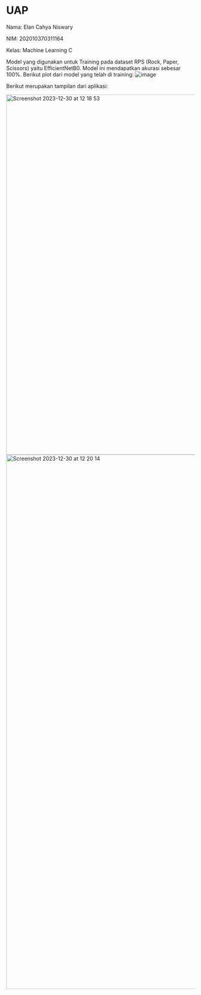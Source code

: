# UAP

Nama: Elan Cahya Niswary

NIM: 202010370311164

Kelas: Machine Learning C

Model yang digunakan untuk Training pada dataset RPS (Rock, Paper, Scissors) yaitu EfficientNetB0. Model ini mendapatkan akurasi sebesar 100%.
Berikut plot dari model yang telah di training:
![image](https://github.com/elanniswary/UAP/assets/102467453/d179e3d2-16e3-4b72-badd-44c44e83dd84)




Berikut merupakan tampilan dari aplikasi:

<img width="963" alt="Screenshot 2023-12-30 at 12 18 53" src="https://github.com/elanniswary/UAP/assets/102467453/dc5d09d8-0dfe-40d1-804a-44700dce4d2c">


<img width="1429" alt="Screenshot 2023-12-30 at 12 20 14" src="https://github.com/elanniswary/UAP/assets/102467453/239ee811-7695-4bd7-b2df-3caea2995b2f">

